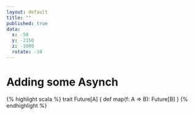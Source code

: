 ```yaml
---
layout: default
title: ""
published: true
data:
  x: -50
  y: -2150
  z: -1000
  rotate: -10
---
```


# Adding some Asynch #

{% highlight scala %}
trait Future[A] {
  def map(f: A => B): Future[B]
}
{% endhighlight %}

